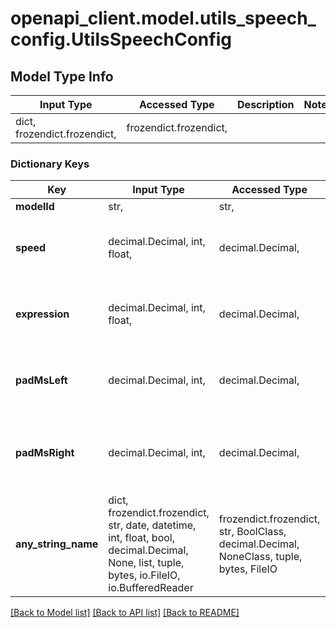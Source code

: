 # openapi_client.model.utils_speech_config.UtilsSpeechConfig

## Model Type Info
Input Type | Accessed Type | Description | Notes
------------ | ------------- | ------------- | -------------
dict, frozendict.frozendict,  | frozendict.frozendict,  |  | 

### Dictionary Keys
Key | Input Type | Accessed Type | Description | Notes
------------ | ------------- | ------------- | ------------- | -------------
**modelId** | str,  | str,  |  | [optional] 
**speed** | decimal.Decimal, int, float,  | decimal.Decimal,  | Speed coefficient. | [optional] value must be a 64 bit float
**expression** | decimal.Decimal, int, float,  | decimal.Decimal,  | Expression coefficient. | [optional] value must be a 64 bit float
**padMsLeft** | decimal.Decimal, int,  | decimal.Decimal,  | Milliseconds of silence appended to the left of result audio. | [optional] value must be a 32 bit integer
**padMsRight** | decimal.Decimal, int,  | decimal.Decimal,  | Milliseconds of silence appended to the right of result audio. | [optional] value must be a 32 bit integer
**any_string_name** | dict, frozendict.frozendict, str, date, datetime, int, float, bool, decimal.Decimal, None, list, tuple, bytes, io.FileIO, io.BufferedReader | frozendict.frozendict, str, BoolClass, decimal.Decimal, NoneClass, tuple, bytes, FileIO | any string name can be used but the value must be the correct type | [optional]

[[Back to Model list]](../../README.md#documentation-for-models) [[Back to API list]](../../README.md#documentation-for-api-endpoints) [[Back to README]](../../README.md)

